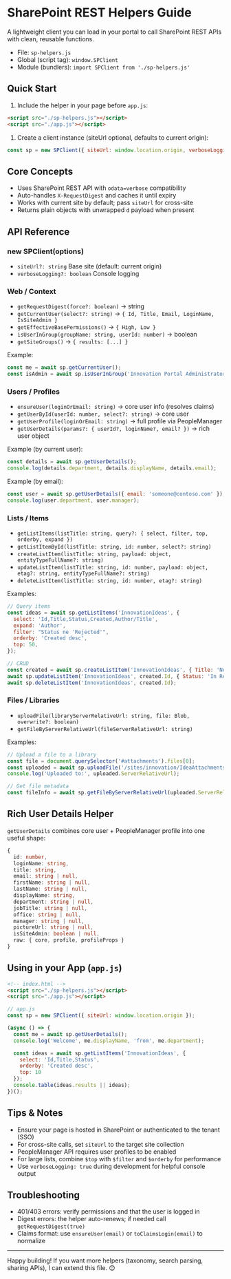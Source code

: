 # SharePoint REST Helpers Guide

A lightweight client you can load in your portal to call SharePoint REST APIs with clean, reusable functions.

- File: `sp-helpers.js`
- Global (script tag): `window.SPClient`
- Module (bundlers): `import SPClient from './sp-helpers.js'`

## Quick Start

1. Include the helper in your page before `app.js`:

```html
<script src="./sp-helpers.js"></script>
<script src="./app.js"></script>
```

1. Create a client instance (siteUrl optional, defaults to current origin):

```js
const sp = new SPClient({ siteUrl: window.location.origin, verboseLogging: true });
```

## Core Concepts

- Uses SharePoint REST API with `odata=verbose` compatibility
- Auto-handles `X-RequestDigest` and caches it until expiry
- Works with current site by default; pass `siteUrl` for cross-site
- Returns plain objects with unwrapped `d` payload when present

## API Reference

### new SPClient(options)

- `siteUrl?: string` Base site (default: current origin)
- `verboseLogging?: boolean` Console logging

### Web / Context

- `getRequestDigest(force?: boolean)` → string
- `getCurrentUser(select?: string)` → `{ Id, Title, Email, LoginName, IsSiteAdmin }`
- `getEffectiveBasePermissions()` → `{ High, Low }`
- `isUserInGroup(groupName: string, userId: number)` → boolean
- `getSiteGroups()` → `{ results: [...] }`

Example:

```js
const me = await sp.getCurrentUser();
const isAdmin = await sp.isUserInGroup('Innovation Portal Administrators', me.Id);
```

### Users / Profiles

- `ensureUser(loginOrEmail: string)` → core user info (resolves claims)
- `getUserById(userId: number, select?: string)` → core user
- `getUserProfile(loginOrEmail: string)` → full profile via PeopleManager
- `getUserDetails(params?: { userId?, loginName?, email? })` → rich user object

Example (by current user):

```js
const details = await sp.getUserDetails();
console.log(details.department, details.displayName, details.email);
```

Example (by email):

```js
const user = await sp.getUserDetails({ email: 'someone@contoso.com' });
console.log(user.department, user.manager);
```

### Lists / Items

- `getListItems(listTitle: string, query?: { select, filter, top, orderby, expand })`
- `getListItemById(listTitle: string, id: number, select?: string)`
- `createListItem(listTitle: string, payload: object, entityTypeFullName?: string)`
- `updateListItem(listTitle: string, id: number, payload: object, etag?: string, entityTypeFullName?: string)`
- `deleteListItem(listTitle: string, id: number, etag?: string)`

Examples:

```js
// Query items
const ideas = await sp.getListItems('InnovationIdeas', {
  select: 'Id,Title,Status,Created,Author/Title',
  expand: 'Author',
  filter: "Status ne 'Rejected'",
  orderby: 'Created desc',
  top: 50,
});

// CRUD
const created = await sp.createListItem('InnovationIdeas', { Title: 'New Idea', Status: 'Submitted' });
await sp.updateListItem('InnovationIdeas', created.Id, { Status: 'In Review' });
await sp.deleteListItem('InnovationIdeas', created.Id);
```

### Files / Libraries

- `uploadFile(libraryServerRelativeUrl: string, file: Blob, overwrite?: boolean)`
- `getFileByServerRelativeUrl(fileServerRelativeUrl: string)`

Examples:

```js
// Upload a file to a library
const file = document.querySelector('#attachments').files[0];
const uploaded = await sp.uploadFile('/sites/innovation/IdeaAttachments', file, true);
console.log('Uploaded to:', uploaded.ServerRelativeUrl);

// Get file metadata
const fileInfo = await sp.getFileByServerRelativeUrl(uploaded.ServerRelativeUrl);
```

## Rich User Details Helper

`getUserDetails` combines core user + PeopleManager profile into one useful shape:

```ts
{
  id: number,
  loginName: string,
  title: string,
  email: string | null,
  firstName: string | null,
  lastName: string | null,
  displayName: string,
  department: string | null,
  jobTitle: string | null,
  office: string | null,
  manager: string | null,
  pictureUrl: string | null,
  isSiteAdmin: boolean | null,
  raw: { core, profile, profileProps }
}
```

## Using in your App (`app.js`)

```html
<!-- index.html -->
<script src="./sp-helpers.js"></script>
<script src="./app.js"></script>
```

```js
// app.js
const sp = new SPClient({ siteUrl: window.location.origin });

(async () => {
  const me = await sp.getUserDetails();
  console.log('Welcome', me.displayName, 'from', me.department);

  const ideas = await sp.getListItems('InnovationIdeas', {
    select: 'Id,Title,Status',
    orderby: 'Created desc',
    top: 10
  });
  console.table(ideas.results || ideas);
})();
```

## Tips & Notes

- Ensure your page is hosted in SharePoint or authenticated to the tenant (SSO)
- For cross-site calls, set `siteUrl` to the target site collection
- PeopleManager API requires user profiles to be enabled
- For large lists, combine `$top` with `$filter` and `$orderby` for performance
- Use `verboseLogging: true` during development for helpful console output

## Troubleshooting

- 401/403 errors: verify permissions and that the user is logged in
- Digest errors: the helper auto-renews; if needed call `getRequestDigest(true)`
- Claims format: use `ensureUser(email)` or `toClaimsLogin(email)` to normalize

---

Happy building! If you want more helpers (taxonomy, search parsing, sharing APIs), I can extend this file. 😊
